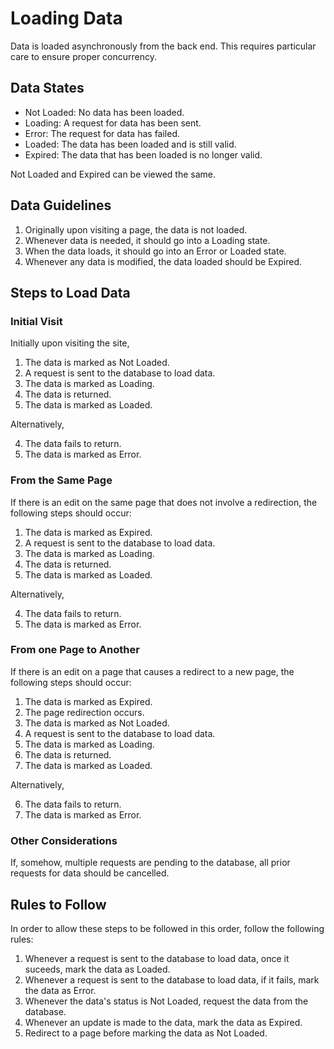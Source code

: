 # Loading Data

Data is loaded asynchronously from the back end.
This requires particular care to ensure proper concurrency.

## Data States

- Not Loaded: No data has been loaded.
- Loading: A request for data has been sent.
- Error: The request for data has failed.
- Loaded: The data has been loaded and is still valid.
- Expired: The data that has been loaded is no longer valid.

Not Loaded and Expired can be viewed the same.

## Data Guidelines

1. Originally upon visiting a page, the data is not loaded.
2. Whenever data is needed, it should go into a Loading state.
3. When the data loads, it should go into an Error or Loaded state.
4. Whenever any data is modified, the data loaded should be Expired.

## Steps to Load Data

### Initial Visit

Initially upon visiting the site,

1. The data is marked as Not Loaded.
2. A request is sent to the database to load data.
3. The data is marked as Loading.
4. The data is returned.
5. The data is marked as Loaded.

Alternatively,

4. The data fails to return.
5. The data is marked as Error.

### From the Same Page

If there is an edit on the same page that does not involve a redirection,
the following steps should occur:

1. The data is marked as Expired.
2. A request is sent to the database to load data.
3. The data is marked as Loading.
4. The data is returned.
5. The data is marked as Loaded.

Alternatively,

4. The data fails to return.
5. The data is marked as Error.

### From one Page to Another

If there is an edit on a page that causes a redirect to a new page,
the following steps should occur:

1. The data is marked as Expired.
2. The page redirection occurs.
3. The data is marked as Not Loaded.
4. A request is sent to the database to load data.
5. The data is marked as Loading.
6. The data is returned.
7. The data is marked as Loaded.

Alternatively,

6. The data fails to return.
7. The data is marked as Error.

### Other Considerations

If, somehow, multiple requests are pending to the database, all prior requests for data should be cancelled.

## Rules to Follow

In order to allow these steps to be followed in this order,
follow the following rules:

1. Whenever a request is sent to the database to load data, once it suceeds, mark the data as Loaded.
2. Whenever a request is sent to the database to load data, if it fails, mark the data as Error.
3. Whenever the data's status is Not Loaded, request the data from the database.
4. Whenever an update is made to the data, mark the data as Expired.
5. Redirect to a page before marking the data as Not Loaded.
